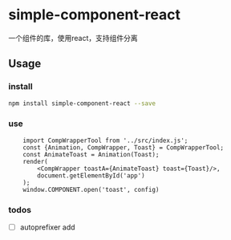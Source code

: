 # simple-component-react
一个组件的库，使用react，支持组件分离

## Usage

### install

```bash
npm install simple-component-react --save
```

### use

```
    import CompWrapperTool from '../src/index.js';
    const {Animation, CompWrapper, Toast} = CompWrapperTool;
    const AnimateToast = Animation(Toast);
    render(
        <CompWrapper toastA={AnimateToast} toast={Toast}/>,
        document.getElementById('app')
    );
    window.COMPONENT.open('toast', config)
```

### todos
- [ ] autoprefixer add